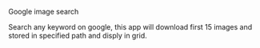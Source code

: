 Google image search


Search any keyword on google, this app will download first 15 images and stored in specified path and disply in grid.